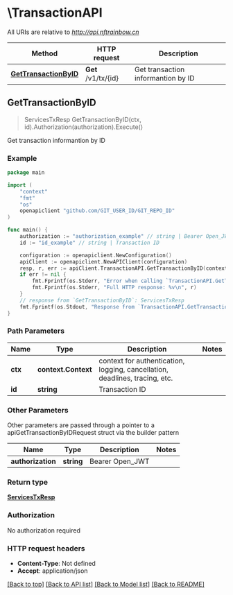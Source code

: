 # \TransactionAPI

All URIs are relative to *http://api.nftrainbow.cn*

Method | HTTP request | Description
------------- | ------------- | -------------
[**GetTransactionByID**](TransactionAPI.md#GetTransactionByID) | **Get** /v1/tx/{id} | Get transaction informantion by ID



## GetTransactionByID

> ServicesTxResp GetTransactionByID(ctx, id).Authorization(authorization).Execute()

Get transaction informantion by ID



### Example

```go
package main

import (
	"context"
	"fmt"
	"os"
	openapiclient "github.com/GIT_USER_ID/GIT_REPO_ID"
)

func main() {
	authorization := "authorization_example" // string | Bearer Open_JWT
	id := "id_example" // string | Transaction ID

	configuration := openapiclient.NewConfiguration()
	apiClient := openapiclient.NewAPIClient(configuration)
	resp, r, err := apiClient.TransactionAPI.GetTransactionByID(context.Background(), id).Authorization(authorization).Execute()
	if err != nil {
		fmt.Fprintf(os.Stderr, "Error when calling `TransactionAPI.GetTransactionByID``: %v\n", err)
		fmt.Fprintf(os.Stderr, "Full HTTP response: %v\n", r)
	}
	// response from `GetTransactionByID`: ServicesTxResp
	fmt.Fprintf(os.Stdout, "Response from `TransactionAPI.GetTransactionByID`: %v\n", resp)
}
```

### Path Parameters


Name | Type | Description  | Notes
------------- | ------------- | ------------- | -------------
**ctx** | **context.Context** | context for authentication, logging, cancellation, deadlines, tracing, etc.
**id** | **string** | Transaction ID | 

### Other Parameters

Other parameters are passed through a pointer to a apiGetTransactionByIDRequest struct via the builder pattern


Name | Type | Description  | Notes
------------- | ------------- | ------------- | -------------
 **authorization** | **string** | Bearer Open_JWT | 


### Return type

[**ServicesTxResp**](ServicesTxResp.md)

### Authorization

No authorization required

### HTTP request headers

- **Content-Type**: Not defined
- **Accept**: application/json

[[Back to top]](#) [[Back to API list]](../README.md#documentation-for-api-endpoints)
[[Back to Model list]](../README.md#documentation-for-models)
[[Back to README]](../README.md)

